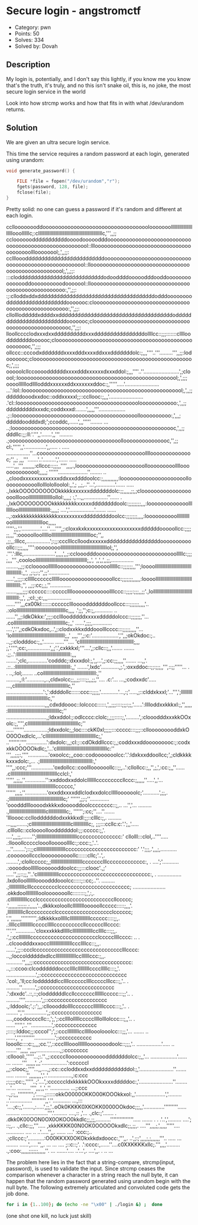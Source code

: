 # Secure login - angstromctf

- Category: pwn
- Points: 50
- Solves: 334
- Solved by: Dovah

## Description

My login is, potentially, and I don't say this lightly, if you know me you know that's the truth, it's truly, and no this isn't snake oil, this is, no joke, the most secure login service in the world



Look into how strcmp works and how that fits in with what /dev/urandom returns.

## Solution

We are given an ultra secure login service. 

This time the service requires a random password at each login, generated using urandom:


```C
void generate_password() {

	FILE *file = fopen("/dev/urandom","r");
	fgets(password, 128, file);
	fclose(file);
}
```

Pretty solid: no one can guess a password if it's random and different at each login.

cclloooooooddoooooooooooooooooooooooooooooooooolooooooollllllllllllllllllllllooollllllc;:clllllllllllllllllllllllllllllllllllllllllllllllllllc,''',,;;
ccloooooodddddddddddoooodooooodddoooooooooooooooooooooooooooooooooooooooooooooooooooool::lllooooooooooooooooooooooooooooooooooooooollloooooool;,',,;;:
cclllooodddddddddddddddddddddddddoooooooooooooooooooooooooooooooooooooooooooooooooooool::llooooooooooooooooooooooooooooooooooooooooooooooooool;,',,;;:
:::clodddddddddddddddddddddddddddodooddddooooodddooddooooooooooooooddoooooooooodooooool::llooooooooooooooooooooooooooooooooooooooooooooooooooo:,'',;;:
:;:clloddxddxdddddddddddddddddddddddddddddddddddddodddoooooooodddddddddddddddddddooooooc:clooooooooooooooooooooooooooooooooooooooooooooooooooo:,'',;;:
cllolllodddddxddddxxddddddddddddddddddddddddddddddddddddoddddddddddddddddddddddddooooooc;cloooooooooooooooooooooooooooooooooooooooooooooooooooc,'',;;:
lloollcccclodxxxdxxddddddddddxxxddddddddddddddddollllcc::;;;:::::::cllllooddddddddoooooc;cloooooooooooooooooooooooooooooooooooooooooooooooooooc,'',;;;
ollccc::cccodxdddddddxxxxdddxxxxddxxxdddddddolc:;,,,''''..'''.........''',,;;:lodooooooc;cloooooooooooooooooooooooooooooooooooooooooooooooooooc;,',;;;
ooooolcllccooooddddddxxxxdddxxxxxxdxxxddol:;,,,''''..''........................',;cloool;:loooooooooooooooooooooooooooooooooooooooooooooooooool;,',;;;
oooollllllodllllodddxxxxxxddxxxxxxxddoc:;,'''''.....'.......................    ...':lol::loooooooooooooooooooooooooooooooooooooooooooooooooool;,',,;;
dddddooodxxdoc::oddxxxxxl;;::ccllooc:;,,,'.......................                   .'cl::loooooooooooooooooooooooooooooooooooooooloooooooooooo:,',,;;
dddddddddxxxdc;coddxxxd:.......',,,,,'''..................                            .;::loooooooooooooooooooooooooooooooooooooooolloooooooooo:,',,,;
dddddoodddxdl;';ccoddc,......',,,'''''........  ...                                    ..;looooooooooooooooooooooooooooooooooooooooooooooooooooc,',,;;
dddllc:;;:ll:'.''',,'.......',,'''.........                                              .;oooooooooooooooooooooooooooooooooooollooooooooooooooc,'',;;
cl:,''''',,'...............',,..... . .....                           ................''...coooooooooooooooooooooooooooooooooolllloooooooooooooc;'',,;
,,,'''.......'..'.........','......  .....      .....',,,''',,,,,,,,:cllccc::;;;,,'''',,,,.,loooooooooooooooooooooollooooooooolllloooooooooooool;,,,,;
''''''....................''........ ..       .,cloodxxxxxxxxxxxxxddxxxddddoolcc:;,,,,,,,,,,:looooooooooooooooooooollooooooooooollolllololloolol:,,',;
,,;,..''...',.............'...... .....     .,lxkkOOOOOOOOOOkkkkkxxxxxxdddddddolc:;;,,,,,;;,;clooooooooooooooooooolllooolllllllllllllllllllollol:,,,,;
:,'...,,................''......   .      .,lxkOOOOOOOOOkkkkkkkkkxxxxxddddddddoolc:;;;;;;;;,,,:looooooooooooolllllllloolllllllllllllllllllllllll:,,,,;
....','.................'....... ...... ..,:oxkkkkkkkkkkkkkkxxxxxxxxxdddddddddoolcc:;;;;;;;,,,,:loooooooooolllllllllloolllllllllllllllllllllllloc,,,,,
''''';;,','.............'....''....'''',;:cloxxkxkxxxxxxxxxxxxxxxxxxxddddddooooollcc:;;;;;;,,,'':ooooolloolllllollllllllllllllllllllllllllllllloc;'',,
,;;,,:lllcc,................';:;;:ccclllcclloodxxxxxxdddddddddddddddddooooooooooollc::;;;,,,,'''':oooooooolllllllllllllllllllllllllllllllllllllol;,'',
.'''.':lllc,.....................',,,,,',,;:cclooodddoooooooooooooooooooooooooolllllc:;;;;,,,'''.,cooloolllllllllllllllllllllllllllllllllllllllll;,,',
',,',,',,;;,...............      ........,,;;:cclooooolllllllooooooooooooooooollllllc::;;;;;;,,''';loooolllllllllllllllllllllllllllllllllllllllll:,,',
,;:;;:;'',;;'..............       .....',,;;;::clllllccccccllllllooooooooooooooooollcc:;;;;;;;,,,,,:loooollllllllllllllllllllllllllllllllllllllll:,'',
,,;;:cc;,;,''..............     .......,,,,;;;:cccccc::::ccccclllloooooooooooollllccc::;;;;:;;;,,;;'.,lolllllllllllllllllllllllllllllllllllllllll:,,',
,;cl:,;c:,,,................   ......'''',,,cx00kl:::::::ccccccllloooodddddddoollccc:::;;;;;;,,,,'.. .:ololllllllllllllllllllllllllllllllllllllllc,,,,
.';;,'';c:;,............  ..  ......'',,;:ldkOkkx:',;;;:ccllloodddddxxxxxdddddolccc::;;;;;;,''...    .colllllllllllllllllllllllllllllllllllllllllc;,,'
......',;;;,.............  ....','.'',;cdkOkxdoc,..',;:clodxxkkxdddooolllcccc:::;;;;;,,,,''...       'lollllllllllllllllllllllllllllllllllllllllll;,,'
,,,,''',;:c:'..................','',,;okOkdoc:;.. ..,;:clodddoc:;,,'.......    ......'''....         'clllllllllllllllllllllllllllllllllllllllllll;,,,
;,'.'''';cc:,...............',,;'.',cxkkkxl;'''....',;:cllc::;,,'.......            .......     .;;..':lllllllllllllllllllllllllllllllllllllllllll:,,,
.......';clc,.............'codddc;:dxxxdol:;,',,...',;:cc:;;,,,,''.......           ...,,'.     .::..:llllllllllllllllllllllllllllllllllllllllllll:,,'
.......',lxdc'............,;.',:oxxddoc::;;:;;;,,''',::;;'''''...    .  .          ..,:lol;.......  ..collllllllllllllllllllllllllllllllllllllllll:,''
.........,:l:'............,..,cldxolcc;;,,;;::::;;,,;;,''....          .c:'...  ...,;codxxdc'..... ...,cllllllllllllllllllllllllllllllllllllllllllc,''
.........................':,':ddddollc::::::ccc::;;;;,'............'...,:;'.....,;::clddxkxxl;'...''',';llllllllllllllllllllllllllllllllllllllllllc,''
..........................,,,cdxddoooc::lolcccc::::::,',,;;;::::;;;:;;,'......':lllloddxxkkkxl:;,'',,,,,:lllllllllllllllllllllllllllllllllllllllllc;''
...........................,;ldxxddol:;:odlcccc:clolc;,;;;:::::;,'.........',:clooodddxxxkkOOxolc:;,'''',cllllllllllllllllllllllllllllllllllllllllc;''
.....'''''''................;ldxxdolc;,;loc::::ckK0xl;;;;;:::ccccc:::;;;::cllooooooooddxkOO0OOxdlclc,...'cllllllllllllllllllllllllllllllllllllllllc;,'
..''''''',''''..............':dxdolc:,,;cl:;::cdOkddllccc:;,;coddxxxddooooooooc:;:codxxkkOOOOOkdlc;,'...'cllllllllllllllllllllllllllllllllllllllllc:''
''',,,;;;:,''''..............'oxoolcc;,,coo::codooooooolcc:'.':ldxkxxddoollcc;',;cldkkkkkxxxdolc:,...  .;llllllllllllllllllllllllllllllllllllllllll:,'
'''',,:ccc;'''...............'oxdollcc::coollloooooollc::;;,..':cllollcc:;,,'',;,',:cc:;,,''......     .clllllllllllllllllllllllllllllllllllllcclcl:,'
''''',,;;,,''..............'':xxddodxxddolclllllllcccccccccllccc:;,,,,,''.....',,'...                  'llllllllllllllllllllllllllllllllllllllcccccc,'
'''''',,,;,''...............'oxxddxxxxddlclodxxdolccllllloooooolc;'...........',;;,.                  .;lllllllllllllllllllllllllllllllllllllllllllc;'
'''''',;;:;''.............  'ooodddllloooodxkkkxdooooddoolcccccccc::;,..  ...'','...       ......... .,lllllllllllllllllllllllllllllcllllllllllllllc;,
'''''';:cc;''....''.......  'llloooc:cclloddddddodxxkkkxdl:;;::clllc:;,. .........     ...,,,,.......;clllllllllllllllllllllllllllllllcllllllllllllc;,
;;;:::ccllc:c:'.';,,'.....  .clllollc::ccloooollooddddddol:;;:ccccc:;,'.        ....',,,;;,.......'';llllllllllllllllllllllllllllllllccccccccccccccc:'
cllolll:::clol,..''''.....  .:llooollccccclooollooooollllc:;:ccc:;,'..'.         ...''........';::;;clllllllllllllllllllllllcccccccccccccccccccccccc:'
'.';;;,.',,,;,...........   .coooooollcccloooooooooollc::::::cllc;'..',.    ........',:clollccccc;,;lllllllllllllllllllllllllccccccclllccccccccccccc:,
.   ....';'...........     .:oooodoollllllooooooddoolcc:;;:::clooc'.,;'        .....'',;;::;;,''..'clllllllllllllllllccccccccccccccccccccccccccccccc:,
.     ................    .lxdolloollllllloooodddooolcc:::::;::cc;..''.              .........   .;llllllllllllclllccccccccclcccccccccccccccccccccccc;
......................   .okkdoolllllllllloolooooooollc::::::::;,',:,.                           .clllllllllllllccclccccccccccccccccccccccccccllccccc;
.',,,,,,;;;;;;,;,,,,,'..,dkkkxoloollclllllllllooooollccccc:::::;,,,'.                            ,llllllllllllcllccccccccclccccccccccccccccccclcccccc;
','',,,,,,,'''''''''',:ldkkkkxolllllcllllllllllllllllcccccc::::;;,.                             .:llllccllllllllllccccclllllccccccccccllcccccclllcccc:
'''.'''.............'cloxxxkkkdlllllcllllllllllllllllccllllc:::;;,.                             .',;:cclllllllllccccccccccccccccccccccclcccccllllcccc:
..    .           ..clcoodddxxxoccllllllllllllllllllcccllllcc::;,,.                             ......',;;::ccclcccccccccccccccccccccccccccccclllcccc:
               ..,;loccoldddddxdlccllllllllllllllllccllllllccc:;,,.                              ...........'',,,;;:ccccccccccccccccccccccccccccccccc:
           ..,:::ccoo:clcoddddddocccllllclllllllllcccclllllc:::;,'.                              ....................',;:ccccccccccccccccccccccccccccc
          .'col:,.'ll;cc:loddddddlccllllccccccllllccccclllcc::;,'..                               .  .........''.........',;:ccccccccccccccccccccccccc
        .':dxxdc'..::,::;cloddddddlccllccccccclllllllccccc:::;;'..                              .    .........''''...........',;::cccccccccccccccccccc
      .,:lddoolc;'.;:';,,:clloooddollllcccccccllllllllcccc:::;,'..                              .    ........'',''...............',;:ccccccccccccccccc
 ....,coodoccccllc::,';,';:ccllllolllllcccccllllolllolccc:::;,,'..                               .   ......''''','..'''..............',:cccccccccccccc
;::::;:lddoc;;:cccol'';',;:ccclllllllllcclllllooolooolcc:::;;,'...                  .......      ..   ......',''',''''''''..............';:ccccccccccc
looollc::::c:;,,,;cc.',',::cccllllooolllllllooooooodoolc::;;;,'..    .................'.....     ..   .......''',,,,,'',,,,................,;:cccccccc
:clloool:,'''''...;:.''.,;:ccccclloooooooooooodddddddolcc:;,,'...  ..................'......     ...   .......''',,,,,,',,;'.................':ccccccl
,,;:clooc;,''''...,,....,;:cc::ccloddxxdxxddddddddddddol:;,'.......................''.......    .....  ........'',,,,,,,,','..'................,:c:ccc
;:;;;;cc:;,'''''..;'....',:ccccccldxkkkkkOOOkxxxxdddddoc:,'.......................''........   ...'...  .........'''',,,',,'..''............. ...;:ccc
..,;:;,,'''''''''';'.....,;::::::okkO0000OKKO00KOOOkkxol:,,'....................','.........    ..'...............''''''''',,'.''............  ...,:::
'....;c:;,'.......,:.....',;;,'..oOk0KKKK0XKOKK0000OOkdoc;;;,,'..............'''''''''......   .........     ..................'''.'.........  ....,::
,'... .,clc:;'.......      .    .dkk0K00OON0OX0OKOO0kkdlc;;,;;,..........'''''''''''''''.....  ....... .                   .  .'..','.........  ....';
::;,..  .,cllc:;;,'''.....      ,xkkKKKK00N0OK0OOOOOkxdlc;;,;;,. ....''',,,,;,',,,,,'''''....  ............  ....    ..  ..'.....'',,.  ......   ....'
:ccc:;..  .;cllccc:;'...........:O00KKXX0OKOkxkkdxdoocc:,''',,.    ..',;:;',,,,;,;,,,,,,'''..  ..... ... ........   ......',.....'',,. ... ...    ....
;::c::;'.  .':cccc:,......''....c0XXKKKKxllc;.''',,,,'.........    .,:coo:,,,,,;;;;;;,,,,,''.  ...   .......'....   ..'...',. ....',,.  .   ..     ...


The problem here lies in the fact that a string-compare, strcmp(input, password), is used to validate the input. 
Since strcmp ceases the comparison whenever a character in a string reach the null byte, it can happen that the random password
generated using urandom begin with the null byte. 
The following extremely articulated and convoluted code gets the job done. 

```bash
for i in {1..100}; do (echo -ne "\x00" | ./login &) ;  done
```

(one shot one kill, no luck just skill)


